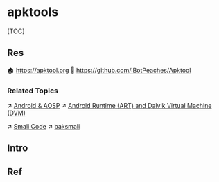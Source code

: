 # apktools

[TOC]



## Res
🏠 https://apktool.org
🚧 https://github.com/iBotPeaches/Apktool


### Related Topics
↗ [Android & AOSP](../../../🥷🏼%20Operating%20System%20(Engineering%20Part)/Android%20&%20AOSP/Android%20&%20AOSP.md)
↗ [Android Runtime (ART) and Dalvik Virtual Machine (DVM)](../🚠%20Application%20Runtimes%20&%20SDKs/Java%20Runtimes%20(JRE%20&%20JDKs)/Android%20Runtime%20(ART)%20and%20Dalvik%20Virtual%20Machine%20(DVM)/Android%20Runtime%20(ART)%20and%20Dalvik%20Virtual%20Machine%20(DVM).md)

↗ [Smali Code](../../ASM%20(Assembly%20Languages)/Hardware-Independent%20ASM%20&%20Bytecode%20Sets/Smali%20Code/Smali%20Code.md)
↗ [baksmali](../Compilation%20&%20Program%20Loading%20Tools/baksmali/baksmali.md)



## Intro



## Ref
